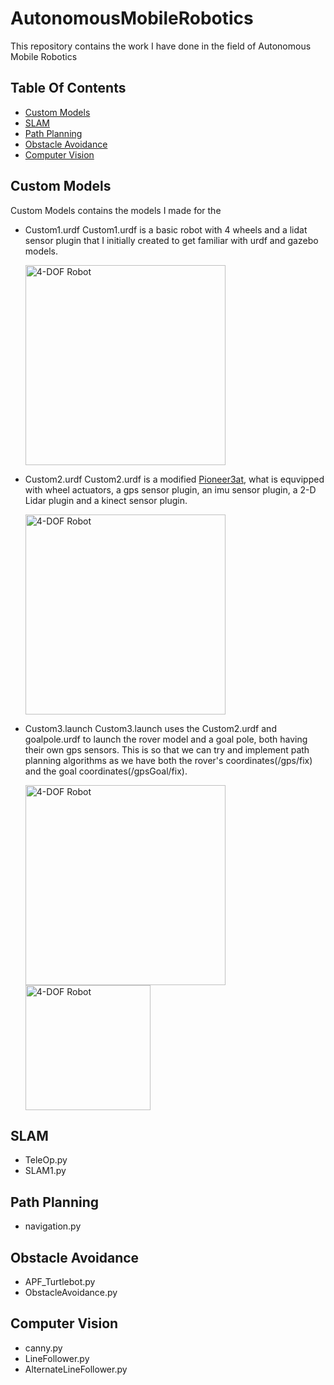 # AutonomousMobileRobotics
This repository contains the work I have done in the field of Autonomous Mobile Robotics

## Table Of Contents
 * [Custom Models](#custom-models)
 * [SLAM](#slam)
 * [Path Planning](path-planning)
 * [Obstacle Avoidance](#obstacle-avoidance)
 * [Computer Vision](#computer-vision)

## Custom Models
Custom Models contains the models I made for the 
* Custom1.urdf
Custom1.urdf is a basic robot with 4 wheels and a lidat sensor plugin that I initially created to get familiar with urdf and gazebo models.
 
   <img src ="https://user-images.githubusercontent.com/86218311/131243211-8ee8b566-aa4f-4d89-99d7-6a2558d989bc.png"
   width="320" alt="4-DOF Robot" style="horizontal-align:middle">

* Custom2.urdf
Custom2.urdf is a modified [Pioneer3at](https://github.com/MobileRobots/amr-ros-config), what is equvipped with wheel actuators, a gps sensor plugin, an imu sensor plugin, a 2-D Lidar plugin and a kinect sensor plugin.

  <img src ="https://user-images.githubusercontent.com/86218311/131243394-9ef630c6-9d6a-475b-bb88-c2cd41af42b6.png"
   width="320" alt="4-DOF Robot" style="horizontal-align:middle">

* Custom3.launch
Custom3.launch uses the Custom2.urdf and goalpole.urdf to launch the rover model and a goal pole, both having their own gps sensors. This is so that we can try and implement path planning algorithms as we have both the rover's coordinates(/gps/fix) and the goal coordinates(/gpsGoal/fix).
  
  <img src ="https://user-images.githubusercontent.com/86218311/131243519-266f2711-2ce6-4ef0-a9b3-4fa4bd1f469c.png"
   width="320" alt="4-DOF Robot" style="horizontal-align:middle">
  <img src ="https://user-images.githubusercontent.com/86218311/131243582-1937702a-0d40-4807-8715-6921181fdad1.png"
   width="200" alt="4-DOF Robot" style="horizontal-align:middle">
  

## SLAM
* TeleOp.py
* SLAM1.py

## Path Planning
* navigation.py

## Obstacle Avoidance 
* APF_Turtlebot.py
* ObstacleAvoidance.py

## Computer Vision
* canny.py
* LineFollower.py
* AlternateLineFollower.py

